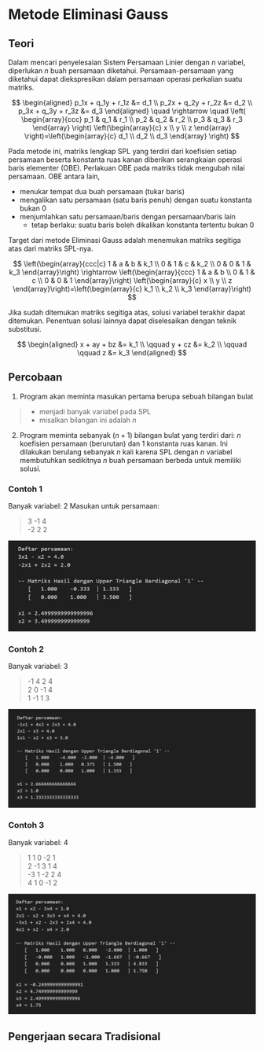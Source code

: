 # Metode Eliminasi Gauss
## Teori
Dalam mencari penyelesaian Sistem Persamaan Linier dengan $n$ variabel, diperlukan $n$ buah persamaan diketahui. Persamaan-persamaan yang diketahui dapat diekspresikan dalam persamaan operasi perkalian suatu matriks.

$$
\begin{aligned}
p_1x + q_1y + r_1z &= d_1 \\
p_2x + q_2y + r_2z &= d_2 \\
p_3x + q_3y + r_3z &= d_3
\end{aligned}
\quad \rightarrow \quad
\left( \begin{array}{ccc}
    p_1 & q_1 & r_1 \\
    p_2 & q_2 & r_2 \\
    p_3 & q_3 & r_3
\end{array} \right)
\left(\begin{array}{c}
    x \\
    y \\
    z
\end{array} \right)=\left(\begin{array}{c}
    d_1 \\
    d_2 \\
    d_3
\end{array} \right)
$$

Pada metode ini, matriks lengkap SPL yang terdiri dari koefisien setiap persamaan beserta konstanta ruas kanan diberikan serangkaian operasi baris elementer (OBE). Perlakuan OBE pada matriks tidak mengubah nilai persamaan. OBE antara lain,
- menukar tempat dua buah persamaan (tukar baris)
- mengalikan satu persamaan (satu baris penuh) dengan suatu konstanta bukan 0
- menjumlahkan satu persamaan/baris dengan persamaan/baris lain
    - tetap berlaku: suatu baris boleh dikalikan konstanta tertentu bukan 0

Target dari metode Eliminasi Gauss adalah menemukan matriks segitiga atas dari matriks SPL-nya.

$$
\left(\begin{array}{ccc|c}
    1 & a & b & k_1 \\
    0 & 1 & c & k_2 \\
    0 & 0 & 1 & k_3
\end{array}\right)
\rightarrow
\left(\begin{array}{ccc}
    1 & a & b \\
    0 & 1 & c \\
    0 & 0 & 1
\end{array}\right)
\left(\begin{array}{c}
    x \\
    y \\
    z
\end{array}\right)=\left(\begin{array}{c}
    k_1 \\
    k_2 \\
    k_3
\end{array}\right)
$$

Jika sudah ditemukan matriks segitiga atas, solusi variabel terakhir dapat ditemukan. Penentuan solusi lainnya dapat diselesaikan dengan teknik substitusi.

$$
\begin{aligned}
x + ay + bz &= k_1 \\
\qquad y + cz &= k_2 \\
\qquad \qquad z &= k_3
\end{aligned}
$$

## Percobaan
1. Program akan meminta masukan pertama berupa sebuah bilangan bulat
> - menjadi banyak variabel pada SPL<br>
> - misalkan bilangan ini adalah $n$

2. Program meminta sebanyak $(n + 1)$ bilangan bulat yang terdiri dari: $n$ koefisien persamaan (berurutan) dan 1 konstanta ruas kanan. Ini dilakukan berulang sebanyak $n$ kali karena SPL dengan $n$ variabel membutuhkan sedikitnya $n$ buah persamaan berbeda untuk memiliki solusi.

### Contoh 1
Banyak variabel: 2
Masukan untuk persamaan:
> 3 -1 4<br>
> -2 2 2

![](../assets/sistem_pers_linier/spl2v.png)

### Contoh 2
Banyak variabel: 3
> -1 4 2 4<br>
> 2 0 -1 4<br>
> 1 -1 1 3

![](../assets/sistem_pers_linier/spl3v.png)

### Contoh 3
Banyak variabel: 4
> 1 1 0 -2 1<br>
> 2 -1 3 1 4<br>
> -3 1 -2 2 4<br>
> 4 1 0 -1 2

![](../assets/sistem_pers_linier/spl4v.png)

## Pengerjaan secara Tradisional

